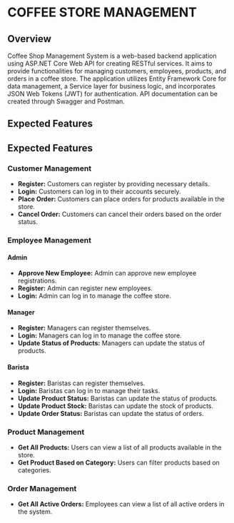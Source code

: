 # COFFEE STORE MANAGEMENT

## Overview

Coffee Shop Management System is a web-based backend application using ASP.NET Core Web API for creating RESTful services. It aims to provide functionalities for managing customers, employees, products, and orders in a coffee store. The application utilizes Entity Framework Core for data management, a Service layer for business logic, and incorporates JSON Web Tokens (JWT) for authentication. API documentation can be created through Swagger and Postman.

## Expected Features

## Expected Features

### Customer Management

- **Register:** Customers can register by providing necessary details.
- **Login:** Customers can log in to their accounts securely.
- **Place Order:** Customers can place orders for products available in the store.
- **Cancel Order:** Customers can cancel their orders based on the order status.

### Employee Management

#### Admin

- **Approve New Employee:** Admin can approve new employee registrations.
- **Register:** Admin can register new employees.
- **Login:** Admin can log in to manage the coffee store.

#### Manager

- **Register:** Managers can register themselves.
- **Login:** Managers can log in to manage the coffee store.
- **Update Status of Products:** Managers can update the status of products.

#### Barista

- **Register:** Baristas can register themselves.
- **Login:** Baristas can log in to manage their tasks.
- **Update Product Status:** Baristas can update the status of products.
- **Update Product Stock:** Baristas can update the stock of products.
- **Update Order Status:** Baristas can update the status of orders.

### Product Management

- **Get All Products:** Users can view a list of all products available in the store.
- **Get Product Based on Category:** Users can filter products based on categories.

### Order Management

- **Get All Active Orders:** Employees can view a list of all active orders in the system.
